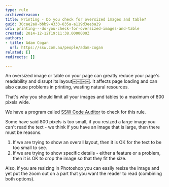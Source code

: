 ```yaml
---
type: rule
archivedreason: 
title: Printing - Do you check for oversized images and table?
guid: 30cae2a8-bbb9-4333-835a-a119d3eeba29
uri: printing---do-you-check-for-oversized-images-and-table
created: 2014-12-12T19:11:38.0000000Z
authors:
- title: Adam Cogan
  url: https://ssw.com.au/people/adam-cogan
related: []
redirects: []

---
```


An oversized image or table on your page can greatly reduce your page's readability                     and disrupt its layout￼￼￼￼. It affects page loading and can also cause problems in printing, wasting natural resources.

<!--endintro-->

That's why you should limit all your images and tables to a maximum of 800 pixels wide.

We have a program called     [SSW Code Auditor](http&#58;//www.ssw.com.au/ssw/CodeAuditor/) to check for this rule.

Some have said 800 pixels is too small, if you resized a large image you can't read the text - we think if you have an image that is large, then there must be reasons.

1. If we are trying to show an overall layout, then it is OK for the text to be too small to see.
2. If we are trying to show specific details - either a feature or a problem, then it is OK to crop the image so that they fit the size.


Also, if you are resizing in Photoshop you can easily resize the image and yet put the zoom out on a part that you want the reader to read (combining both options).
